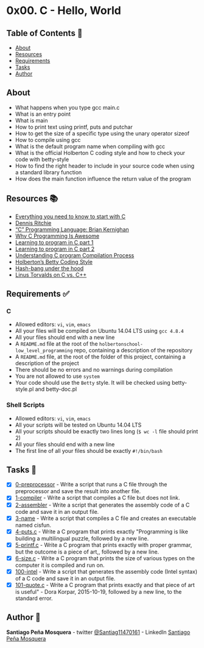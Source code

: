 # 0x00. C - Hello, World

## Table of Contents :book:
* [About](##About)
* [Resources](##Resources)
* [Requirements](##Requirements)
* [Tasks](#Tasks)
* [Author](#Author)

## About

* What happens when you type gcc main.c
* What is an entry point
* What is main
* How to print text using printf, puts and putchar
* How to get the size of a specific type using the unary operator sizeof
* How to compile using gcc
* What is the default program name when compiling with gcc
* What is the official Holberton C coding style and how to check your code with betty-style
* How to find the right header to include in your source code when using a standard library function
* How does the main function influence the return value of the program

## Resources :books:

* [Everything you need to know to start with C](https://intranet.hbtn.io/rltoken/JgP0ALD8CNZM19FLZQetMQ)
* [Dennis Ritchie](https://intranet.hbtn.io/rltoken/vY9KI1Ai38BUuydEfadtaA)
* [“C” Programming Language: Brian Kernighan](https://intranet.hbtn.io/rltoken/f5nVwIVoNRrnddbX-5h5rw)
* [Why C Programming Is Awesome](https://intranet.hbtn.io/rltoken/J7yAaPGVuPoJI4iP1DuIPw)
* [Learning to program in C part 1](https://intranet.hbtn.io/rltoken/AicyjqLinWdA9qxKsXBKjg)
* [Learning to program in C part 2](https://intranet.hbtn.io/rltoken/1qtDStnOrOjrVseFa3jngA)
* [Understanding C program Compilation Process](https://intranet.hbtn.io/rltoken/qM-SOqtf8ZnGxVtVWchAfg)
* [Holberton’s Betty Coding Style](https://intranet.hbtn.io/rltoken/8c-wkUvvmuA_d5s4ktmnEw)
* [Hash-bang under the hood](https://intranet.hbtn.io/rltoken/7oODGrfLgAJJzoCbfBap3Q)
* [Linus Torvalds on C vs. C++ ](https://intranet.hbtn.io/rltoken/8rYFkn82I0QlSygvC0u2Jw)

## Requirements :white_check_mark:

### C
* Allowed editors: `vi`, `vim`, `emacs`
* All your files will be compiled on Ubuntu 14.04 LTS using `gcc 4.8.4`
* All your files should end with a new line
* A `README.md` file at the root of the `holbertonschool-low_level_programming` repo, containing a description of the repository
* A `README.md` file, at the root of the folder of this project, containing a description of the project
* There should be no errors and no warnings during compilation
* You are not allowed to use `system`
* Your code should use the `Betty` style. It will be checked using betty-style.pl and betty-doc.pl
### Shell Scripts
* Allowed editors: `vi`, `vim`, `emacs`
* All your scripts will be tested on Ubuntu 14.04 LTS
* All your scripts should be exactly two lines long (`$ wc -l` file should print 2)
* All your files should end with a new line
* The first line of all your files should be exactly `#!/bin/bash`

## Tasks :page_with_curl:
- [x] [0-preprocessor](./0-preprocessor) - Write a script that runs a C file through the preprocessor and save the result into another file.
- [x] [1-compiler](./1-compiler) - Write a script that compiles a C file but does not link.
- [x] [2-assembler](./2-assembler)  - Write a script that generates the assembly code of a C code and save it in an output file.
- [x] [3-name](./3-name)  - Write a script that compiles a C file and creates an executable named cisfun.
- [x] [4-puts.c](./4-puts.c)  - Write a C program that prints exactly "Programming is like building a multilingual puzzle, followed by a new line.
- [x] [5-printf.c](./5-printf.c) - Write a C program that prints exactly with proper grammar, but the outcome is a piece of art,, followed by a new line.
- [x] [6-size.c](./6-size.c) - Write a C program that prints the size of various types on the computer it is compiled and run on.
- [x] [100-intel](./100-intel) - Write a script that generates the assembly code (Intel syntax) of a C code and save it in an output file.
- [x] [101-quote.c](./101-quote.c) - Write a C program that prints exactly and that piece of art is useful" - Dora Korpar, 2015-10-19, followed by a new line, to the standard error.

## Author :pencil:
**Santiago Peña Mosquera** - twitter [@Santiag11470161](https://twitter.com/Santiag11470161) - LinkedIn [Santiago Peña Mosquera](https://www.linkedin.com/in/santiago-pe%C3%B1a-mosquera-abaa20196/)
